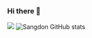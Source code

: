 ### Hi there 👋

<!--
**SANGDONKIM/SANGDONKIM** is a ✨ _special_ ✨ repository because its `README.md` (this file) appears on your GitHub profile.

Here are some ideas to get you started:

- 🔭 I’m currently working on ...
- 🌱 I’m currently learning ...
- 👯 I’m looking to collaborate on ...
- 🤔 I’m looking for help with ...
- 💬 Ask me about ...
- 📫 How to reach me: ...
- 😄 Pronouns: ...
- ⚡ Fun fact: ...
-->
<a href="https://dondon-blog.netlify.app" target="_blank"><img src="https://img.shields.io/badge/BLOG-배경색?style=뱃지모양&logo=로고&logoColor=로고색상"/></a>
![Sangdon GitHub stats](https://github-readme-stats.vercel.app/api?username=SANGDONKIM&show_icons=true&theme=radical)

